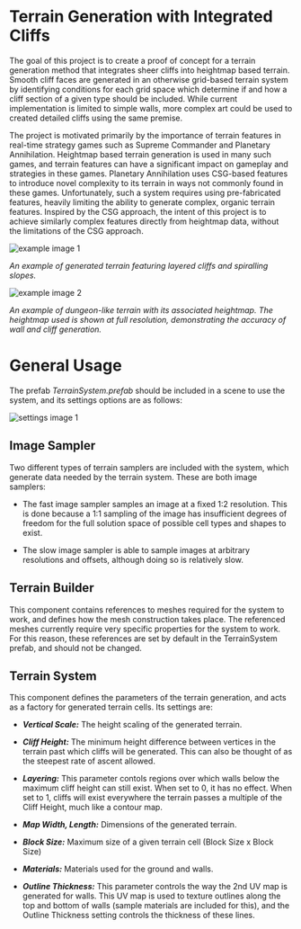 # Terrain Generation with Integrated Cliffs

The goal of this project is to create a proof of concept for a terrain generation method that integrates sheer cliffs into heightmap based terrain.
Smooth cliff faces are generated in an otherwise grid-based terrain system by identifying conditions for each grid space which determine if and how a cliff section of a given type should be included.
While current implementation is limited to simple walls, more complex art could be used to created detailed cliffs using the same premise.

The project is motivated primarily by the importance of terrain features in real-time strategy games such as Supreme Commander and Planetary Annihilation.
Heightmap based terrain generation is used in many such games, and terrain features can have a significant impact on gameplay and strategies in these games.
Planetary Annihilation uses CSG-based features to introduce novel complexity to its terrain in ways not commonly found in these games.
Unfortunately, such a system requires using pre-fabricated features, heavily limiting the ability to generate complex, organic terrain features.
Inspired by the CSG approach, the intent of this project is to achieve similarly complex features directly from heightmap data, without the limitations of the CSG approach.

![example image 1](https://bytebucket.org/snippets/aevns/Ke9rpn/raw/c4be966f0b02cf69326269546c8db17668639972/terrainexample.png "testtitle")

*An example of generated terrain featuring layered cliffs and spiralling slopes.*

![example image 2](https://bytebucket.org/snippets/aevns/reznX7/raw/f715bb6285bd481d470c92bb65f659f620805030/dungeonexample.png)

*An example of dungeon-like terrain with its associated heightmap.
The heightmap used is shown at full resolution, demonstrating the accuracy of wall and cliff generation.*

# General Usage

The prefab *TerrainSystem.prefab* should be included in a scene to use the system, and its settings options are as follows:

![settings image 1](https://bytebucket.org/snippets/aevns/pebebX/raw/b91eab8bfdae66e507235feb290a867cbf6cc8f5/prefabsettings.png)

## Image Sampler

Two different types of terrain samplers are included with the system, which generate data needed by the terrain system.
These are both image samplers:

* The fast image sampler samples an image at a fixed 1:2 resolution. This is done because a 1:1 sampling of the image has insufficient degrees of freedom for the full solution space of possible cell types and shapes to exist.

* The slow image sampler is able to sample images at arbitrary resolutions and offsets, although doing so is relatively slow.

## Terrain Builder

This component contains references to meshes required for the system to work, and defines how the mesh construction takes place.
The referenced meshes currently require very specific properties for the system to work. For this reason, these references are set by default in the TerrainSystem prefab, and should not be changed.

## Terrain System

This component defines the parameters of the terrain generation, and acts as a factory for generated terrain cells.
Its settings are:

* ***Vertical Scale:*** The height scaling of the generated terrain.

* ***Cliff Height:*** The minimum height difference between vertices in the terrain past which cliffs will be generated. This can also be thought of as the steepest rate of ascent allowed.

* ***Layering:*** This parameter contols regions over which walls below the maximum cliff height can still exist. When set to 0, it has no effect. When set to 1, cliffs will exist everywhere the terrain passes a multiple of the Cliff Height, much like a contour map.

* ***Map Width, Length:*** Dimensions of the generated terrain.

* ***Block Size:*** Maximum size of a given terrain cell (Block Size x Block Size)

* ***Materials:*** Materials used for the ground and walls.

* ***Outline Thickness:*** This parameter controls the way the 2nd UV map is generated for walls. This UV map is used to texture outlines along the top and bottom of walls (sample materials are included for this), and the Outline Thickness setting controls the thickness of these lines.
